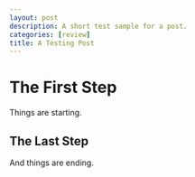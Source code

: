 ```yaml
---
layout: post
description: A short test sample for a post.
categories: [review]
title: A Testing Post
---
```

# The First Step
Things are starting.

## The Last Step
And things are ending.

<script src="https://utteranc.es/client.js"
        repo="orian34/travelogues"
        issue-term="title"
        label="Comment"
        theme="github-dark"
        crossorigin="anonymous"
        async>
</script>
